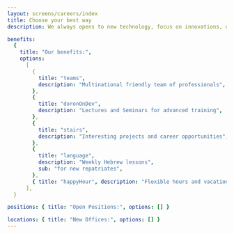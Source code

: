 ```yaml
---
layout: screens/careers/index
title: Choose your best way
description: We always opens to new technology, focus on innovations, quality, and community.

benefits:
  {
    title: "Our benefits:",
    options:
      [
        {
          title: "teams",
          description: "Multinational friendly team of professionals",
        },
        {
          title: "doronOnDev",
          description: "Lectures and Seminars for advanced training",
        },
        {
          title: "stairs",
          description: "Interesting projects and career opportunities",
        },
        {
          title: "language",
          description: "Weekly Hebrew lessons",
          sub: "for new repatriates",
        },
        { title: "happyHour", description: "Flexible hours and vacation" },
      ],
  }

positions: { title: "Open Positions:", options: [] }

locations: { title: "New Offices:", options: [] }
---
```


<!--  layout: screens/careers/index
 title: Choose your best way
 description: Join to our Teams
 header:
   - header/index.md
jobs:
  - lists/index.md -->
